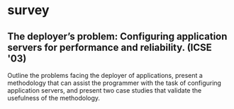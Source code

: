 survey
=
The deployer’s problem: Configuring application servers for performance and reliability. (ICSE '03)
-
Outline the problems facing the deployer of applications, present a methodology that can assist the programmer with the task of configuring application servers, and present two case studies that validate the usefulness of the methodology. 

